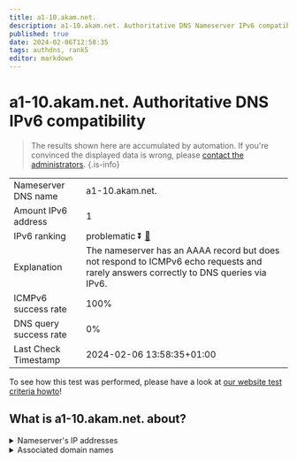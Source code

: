 ```yaml
---
title: a1-10.akam.net.
description: a1-10.akam.net. Authoritative DNS Nameserver IPv6 compatibility
published: true
date: 2024-02-06T12:58:35
tags: authdns, rank5
editor: markdown
---
```


# a1-10.akam.net. Authoritative DNS IPv6 compatibility

> The results shown here are accumulated by automation. If you're convinced the displayed data is wrong, please [contact the administrators](/howto/chat). 
{.is-info}




|   |   |
| - | - |
| Nameserver DNS name | a1-10.akam.net.
| Amount IPv6 address | 1
| IPv6 ranking | problematic :arrow_double_down: [🔗](/howto/ranking) |
| Explanation | The nameserver has an AAAA record but does not respond to ICMPv6 echo requests and rarely answers correctly to DNS queries via IPv6. |
| ICMPv6 success rate | 100%|
| DNS query success rate | 0% |
| Last Check Timestamp | 2024-02-06 13:58:35+01:00 |

To see how this test was performed, please have a look at [our website test criteria howto](/howto/testcriteria/authdns)!


## What is a1-10.akam.net. about?




<details>
<summary>Nameserver's IP addresses</summary>

2600:1401:2::a

</details>



<details>
<summary>Associated domain names</summary>

www.mufg.jp

</details>

